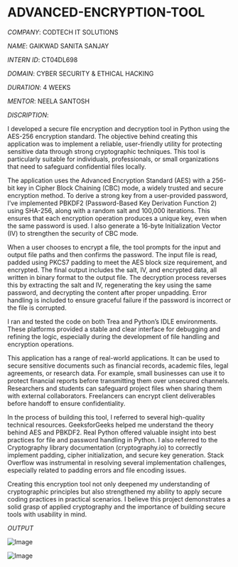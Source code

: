 # ADVANCED-ENCRYPTION-TOOL

*COMPANY*: CODTECH IT SOLUTIONS

*NAME*: GAIKWAD SANITA SANJAY

*INTERN ID*: CT04DL698

*DOMAIN*: CYBER SECURITY & ETHICAL HACKING

*DURATION*: 4 WEEKS

*MENTOR*: NEELA SANTOSH

*DISCRIPTION*:

I developed a secure file encryption and decryption tool in Python using the AES-256 encryption standard. The objective behind creating this application was to implement a reliable, user-friendly utility for protecting sensitive data through strong cryptographic techniques. This tool is particularly suitable for individuals, professionals, or small organizations that need to safeguard confidential files locally.

The application uses the Advanced Encryption Standard (AES) with a 256-bit key in Cipher Block Chaining (CBC) mode, a widely trusted and secure encryption method. To derive a strong key from a user-provided password, I’ve implemented PBKDF2 (Password-Based Key Derivation Function 2) using SHA-256, along with a random salt and 100,000 iterations. This ensures that each encryption operation produces a unique key, even when the same password is used. I also generate a 16-byte Initialization Vector (IV) to strengthen the security of CBC mode.

When a user chooses to encrypt a file, the tool prompts for the input and output file paths and then confirms the password. The input file is read, padded using PKCS7 padding to meet the AES block size requirement, and encrypted. The final output includes the salt, IV, and encrypted data, all written in binary format to the output file. The decryption process reverses this by extracting the salt and IV, regenerating the key using the same password, and decrypting the content after proper unpadding. Error handling is included to ensure graceful failure if the password is incorrect or the file is corrupted.

I ran and tested the code on both Trea and Python’s IDLE environments. These platforms provided a stable and clear interface for debugging and refining the logic, especially during the development of file handling and encryption operations.

This application has a range of real-world applications. It can be used to secure sensitive documents such as financial records, academic files, legal agreements, or research data. For example, small businesses can use it to protect financial reports before transmitting them over unsecured channels. Researchers and students can safeguard project files when sharing them with external collaborators. Freelancers can encrypt client deliverables before handoff to ensure confidentiality.

In the process of building this tool, I referred to several high-quality technical resources. GeeksforGeeks helped me understand the theory behind AES and PBKDF2. Real Python offered valuable insight into best practices for file and password handling in Python. I also referred to the Cryptography library documentation (cryptography.io) to correctly implement padding, cipher initialization, and secure key generation. Stack Overflow was instrumental in resolving several implementation challenges, especially related to padding errors and file encoding issues.

Creating this encryption tool not only deepened my understanding of cryptographic principles but also strengthened my ability to apply secure coding practices in practical scenarios. I believe this project demonstrates a solid grasp of applied cryptography and the importance of building secure tools with usability in mind.

*OUTPUT*

![Image](https://github.com/user-attachments/assets/7890bb93-0c3b-41eb-80ed-508166482607)

![Image](https://github.com/user-attachments/assets/675d6ed2-dcaa-4498-979b-8c1d26150b41)
